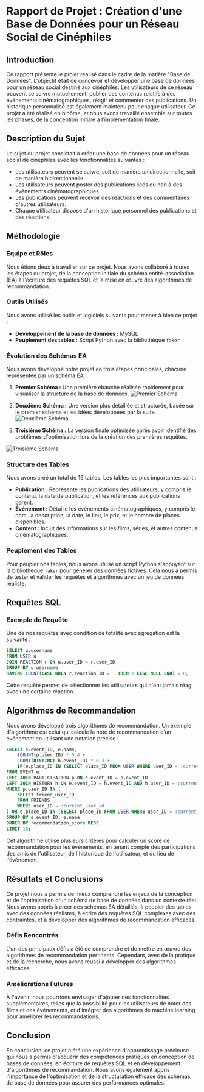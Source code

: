 # Rapport de Projet : Création d'une Base de Données pour un Réseau Social de Cinéphiles

## Introduction

Ce rapport présente le projet réalisé dans le cadre de la matière "Base de Données". L'objectif était de concevoir et développer une base de données pour un réseau social destiné aux cinéphiles. Les utilisateurs de ce réseau peuvent se suivre mutuellement, publier des contenus relatifs à des événements cinématographiques, réagir et commenter des publications. Un historique personnalisé est également maintenu pour chaque utilisateur. Ce projet a été réalisé en binôme, et nous avons travaillé ensemble sur toutes les phases, de la conception initiale à l'implémentation finale.

## Description du Sujet

Le sujet du projet consistait à créer une base de données pour un réseau social de cinéphiles avec les fonctionnalités suivantes :
- Les utilisateurs peuvent se suivre, soit de manière unidirectionnelle, soit de manière bidirectionnelle.
- Les utilisateurs peuvent poster des publications liées ou non à des événements cinématographiques.
- Les publications peuvent recevoir des réactions et des commentaires d'autres utilisateurs.
- Chaque utilisateur dispose d'un historique personnel des publications et des réactions.

## Méthodologie

### Équipe et Rôles

Nous étions deux à travailler sur ce projet. Nous avons collaboré à toutes les étapes du projet, de la conception initiale du schéma entité-association (EA) à l'écriture des requêtes SQL et la mise en œuvre des algorithmes de recommandation.

### Outils Utilisés

Nous avons utilisé les outils et logiciels suivants pour mener à bien ce projet :
- **Développement de la base de données :** MySQL
- **Peuplement des tables :** Script Python avec la bibliothèque `faker`

### Évolution des Schémas EA

Nous avons développé notre projet en trois étapes principales, chacune représentée par un schéma EA :

1. **Premier Schéma :** Une première ébauche réalisée rapidement pour visualiser la structure de la base de données.
![Premier Schéma](premier-schema.png)

2. **Deuxième Schéma :** Une version plus détaillée et structurée, basée sur le premier schéma et les idées développées par la suite.
![Deuxième Schéma](schema-intermediaire.png)

3. **Troisième Schéma :** La version finale optimisée après avoir identifié des problèmes d'optimisation lors de la création des premières requêtes.

![Troisième Schéma](schema-final.png)

### Structure des Tables

Nous avons créé un total de 19 tables. Les tables les plus importantes sont :

- **Publication :** Représente les publications des utilisateurs, y compris le contenu, la date de publication, et les références aux publications parent.
- **Événement :** Détaille les événements cinématographiques, y compris le nom, la description, la date, le lieu, le prix, et le nombre de places disponibles.
- **Content :** Inclut des informations sur les films, séries, et autres contenus cinématographiques.

### Peuplement des Tables

Pour peupler nos tables, nous avons utilisé un script Python s'appuyant sur la bibliothèque `faker` pour générer des données fictives. Cela nous a permis de tester et valider les requêtes et algorithmes avec un jeu de données réaliste.

## Requêtes SQL

### Exemple de Requête

Une de nos requêtes avec condition de totalité avec agrégation est la suivante :

```sql
SELECT u.username
FROM USER u
JOIN REACTION r ON u.user_ID = r.user_ID
GROUP BY u.username
HAVING COUNT(CASE WHEN r.reaction_ID = 1 THEN 1 ELSE NULL END) = 0;
```

Cette requête permet de sélectionner les utilisateurs qui n'ont jamais réagi avec une certaine réaction.

## Algorithmes de Recommandation

Nous avons développé trois algorithmes de recommandation. Un exemple d'algorithme est celui qui calcule la note de recommandation d’un événement en utilisant une notation précise :

```sql
SELECT e.event_ID, e.name,
    (COUNT(p.user_ID) * 0.4 + 
    COUNT(DISTINCT h.event_ID) * 0.3 + 
    IF(e.place_ID IN (SELECT place_ID FROM USER WHERE user_ID = :current_user_id), 0.3, 0)) AS recommendation_score
FROM EVENT e
LEFT JOIN PARTICIPATION p ON e.event_ID = p.event_ID
LEFT JOIN HISTORY h ON e.event_ID = h.event_ID AND h.user_ID = :current_user_id
WHERE p.user_ID IN (
    SELECT friend_user_ID 
    FROM FRIENDS 
    WHERE user_ID = :current_user_id
) OR e.place_ID IN (SELECT place_ID FROM USER WHERE user_ID = :current_user_id)
GROUP BY e.event_ID, e.name
ORDER BY recommendation_score DESC
LIMIT 10;
```

Cet algorithme utilise plusieurs critères pour calculer un score de recommandation pour les événements, en tenant compte des participations des amis de l'utilisateur, de l'historique de l'utilisateur, et du lieu de l'événement.

## Résultats et Conclusions

Ce projet nous a permis de mieux comprendre les enjeux de la conception et de l'optimisation d'un schéma de base de données dans un contexte réel. Nous avons appris à créer des schémas EA détaillés, à peupler des tables avec des données réalistes, à écrire des requêtes SQL complexes avec des contraintes, et à développer des algorithmes de recommandation efficaces.

### Défis Rencontrés

L'un des principaux défis a été de comprendre et de mettre en œuvre des algorithmes de recommandation pertinents. Cependant, avec de la pratique et de la recherche, nous avons réussi à développer des algorithmes efficaces.

### Améliorations Futures

À l'avenir, nous pourrions envisager d'ajouter des fonctionnalités supplémentaires, telles que la possibilité pour les utilisateurs de noter des films et des événements, et d'intégrer des algorithmes de machine learning pour améliorer les recommandations.

## Conclusion

En conclusion, ce projet a été une expérience d'apprentissage précieuse qui nous a permis d'acquérir des compétences pratiques en conception de bases de données, en écriture de requêtes SQL et en développement d'algorithmes de recommandation. Nous avons également appris l'importance de l'optimisation et de la structuration efficace des schémas de base de données pour assurer des performances optimales.

